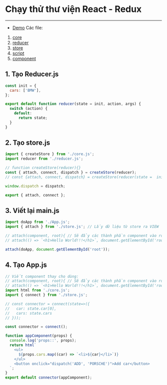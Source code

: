 # Chạy thử thư viện React - Redux

---

- [Demo](./note_demo/index2.html)
Các file: 
1. [core](./note_demo/core.js)
1. [reducer](./note_demo/reducer.js)
1. [store](./note_demo/store.js)
1. [script](./note_demo/script.js)
1. [component](./note_demo/component.js)

## 1. Tạo Reducer.js

```js
const init = {
  cars: ['BMW'],
};

export default function reducer(state = init, action, args) {
  switch (action) {
    default:
      return state;
  }
}
```

## 2. Tạo store.js

```js
import { createStore } from './core.js';
import reducer from './reducer.js';

// function createStore(reducer){}
const { attach, connect, dispatch } = createStore(reducer);
// const {attach, connect, dispatch} = createStore(reducer(state =  initState, action, ...args));

window.dispatch = dispatch;

export { attach, connect };
```

## 3. Viết lại main.js

```js
import doApp from './App.js';
import { attach } from './store.js'; // Lấy dữ liệu từ store ra VIEW

// attach(component, root){ // Sẽ đẩy các thành phần component vào root
// attach(() => `<h1>Hello World!!!</h1>`, document.getElementById('root'));

attach(doApp, document.getElementById('root'));
```

## 4. Tạo App.js

```js
// Viết component thay cho dùng:
// attach(component, root){ // Sẽ đẩy các thành phần component vào root
// attach(() => `<h1>Hello World!!!</h1>`, document.getElementById('root'));
import html from './core.js';
import { connect } from './store.js';

// const connector = connect(state=>({
//   car: state.car[0],
//   cars: state.cars
// }));

const connector = connect();

function appComponent(props) {
  console.log('props::', props);
  return html`
    <ul>
      ${props.cars.map((car) => `<li>${car}</li>`)}
    </ul>
    <button onclick="dispatch('ADD', 'PORSCHE')">Add car</button>
  `;
}
export default connector(appComponent);
```
